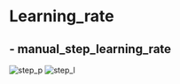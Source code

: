 # Learning_rate
## - manual_step_learning_rate
![step_p](https://sun9-59.userapi.com/c857424/v857424698/12de38/1ReXYQv0bew.jpg) 
![step_l](https://sun9-21.userapi.com/c857424/v857424698/12de42/nOJG3OpGvsw.jpg) 
